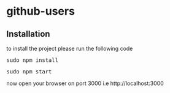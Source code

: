 # github-users
## Installation 
to install the project please run the following code 
<pre>sudo npm install</pre>
<pre>sudo npm start</pre>
now open your browser on port 3000 i.e http://localhost:3000
